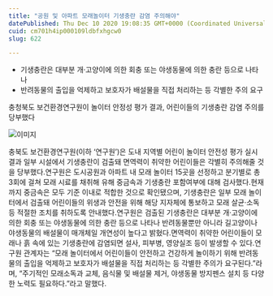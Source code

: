 ```yaml
---
title: "공원 및 아파트 모래놀이터 기생충란 감염 주의해야"
datePublished: Thu Dec 10 2020 19:08:35 GMT+0000 (Coordinated Universal Time)
cuid: cm701h4ip000109ldbfxhgcw0
slug: 622

---
```



- 기생충란은 대부분 개·고양이에 의한 회충 또는 야생동물에 의한 충란 등으로 나타나
- 반려동물의 출입을 억제하고 보호자가 배설물을 직접 처리하는 등 각별한 주의 요구

충청북도 보건환경연구원이 놀이터 안정성 평가 결과, 어린이들의 기생충란 감염 주의를 당부했다

![이미지](https://cdn.hashnode.com/res/hashnode/image/upload/v1739251563596/12a376ca-6d24-42fb-9823-7abf0ee235a5.jpeg)

충북도 보건환경연구원(이하 ‘연구원’)은 도내 지역별 어린이 놀이터 안전성 평가 실시 결과 일부 시설에서 기생충란이 검출돼 면역력이 취약한 어린이들은 각별히 주의해줄 것을 당부했다.연구원은 도시공원과 아파트 내 모래 놀이터 15곳을 선정하고 분기별로 총 3회에 걸쳐 모래 시료를 채취해 유해 중금속과 기생충란 포함여부에 대해 검사했다.현재까지 중금속은 모두 기준 이내로 적합한 것으로 확인됐으며, 기생충란은 일부 모래 놀이터에서 검출돼 어린이들의 위생과 안전을 위해 해당 지자체에 통보하고 모래 살균‧소독 등 적절한 조치를 취하도록 안내했다.연구원은 검출된 기생충란은 대부분 개·고양이에 의한 회충 또는 야생동물에 의한 충란 등으로 나타나 반려동물뿐만 아니라 길고양이나 야생동물의 배설물이 매개체일 개연성이 높다고 밝혔다.면역력이 취약한 어린이들이 모래나 흙 속에 있는 기생충란에 감염되면 설사, 피부병, 영양실조 등이 발생할 수 있다.연구원 관계자는 “모래 놀이터에서 어린이들이 안전하고 건강하게 놀이하기 위해 반려동물의 출입을 억제하고 보호자가 배설물을 직접 처리하는 등 각별한 주의가 요구된다.”라며, “주기적인 모래소독과 교체, 음식물 및 배설물 제거, 야생동물 방지펜스 설치 등 다양한 노력도 필요하다.”라고 말했다.